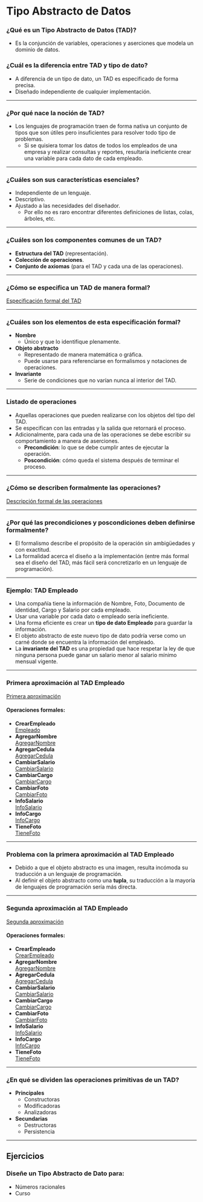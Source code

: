 # Tipo Abstracto de Datos

### ¿Qué es un Tipo Abstracto de Datos (TAD)?

* Es la conjunción de variables, operaciones y aserciones que modela un dominio de datos.

### ¿Cuál es la diferencia entre TAD y tipo de dato?

- A diferencia de un tipo de dato, un TAD es especificado de forma precisa.
- Diseñado independiente de cualquier implementación.

---

### ¿Por qué nace la noción de TAD?

- Los lenguajes de programación traen de forma nativa un conjunto de tipos que son útiles pero insuficientes para resolver todo tipo de problemas.
  - Si se quisiera tomar los datos de todos los empleados de una empresa y realizar consultas y reportes, resultaría ineficiente crear una variable para cada dato de cada empleado.

---

### ¿Cuáles son sus características esenciales?

- Independiente de un lenguaje.
- Descriptivo.
- Ajustado a las necesidades del diseñador.
  - Por ello no es raro encontrar diferentes definiciones de listas, colas, árboles, etc.

---

### ¿Cuáles son los componentes comunes de un TAD?

- **Estructura del TAD** (representación).
- **Colección de operaciones**.
- **Conjunto de axiomas** (para el TAD y cada una de las operaciones).

---

### ¿Cómo se especifica un TAD de manera formal?

[Especificación formal del TAD](Images/tad.pdf)

---

### ¿Cuáles son los elementos de esta especificación formal?

- **Nombre**  
  - Único y que lo identifique plenamente.
- **Objeto abstracto**  
  - Representado de manera matemática o gráfica.
  - Puede usarse para referenciarse en formalismos y notaciones de operaciones.
- **Invariante**  
  - Serie de condiciones que no varían nunca al interior del TAD.

---

### Listado de operaciones

- Aquellas operaciones que pueden realizarse con los objetos del tipo del TAD.
- Se especifican con las entradas y la salida que retornará el proceso.
- Adicionalmente, para cada una de las operaciones se debe escribir su comportamiento a manera de aserciones.
  - **Precondición**: lo que se debe cumplir antes de ejecutar la operación.
  - **Poscondición**: cómo queda el sistema después de terminar el proceso.

---

### ¿Cómo se describen formalmente las operaciones?

[Descripción formal de las operaciones](Images/tad1.pdf)

---

### ¿Por qué las precondiciones y poscondiciones deben definirse formalmente?

- El formalismo describe el propósito de la operación sin ambigüedades y con exactitud.
- La formalidad acerca el diseño a la implementación (entre más formal sea el diseño del TAD, más fácil será concretizarlo en un lenguaje de programación).

---

### Ejemplo: TAD **Empleado**

- Una compañía tiene la información de Nombre, Foto, Documento de identidad, Cargo y Salario por cada empleado.
- Usar una variable por cada dato o empleado sería ineficiente.
- Una forma eficiente es crear un **tipo de dato Empleado** para guardar la información.
- El objeto abstracto de este nuevo tipo de dato podría verse como un carné donde se encuentra la información del empleado.
- La **invariante del TAD** es una propiedad que hace respetar la ley de que ninguna persona puede ganar un salario menor al salario mínimo mensual vigente.

---

### Primera aproximación al TAD Empleado

[Primera aproximación](Images/tad2.pdf)

#### Operaciones formales:
- **CrearEmpleado**  
  [Empleado](Images/tad3.pdf)
- **AgregarNombre**  
  [AgregarNombre](Images/tad4.pdf)
- **AgregarCedula**  
  [AgregarCedula](Images/tad5.pdf)
- **CambiarSalario**  
  [CambiarSalario](Images/tad6.pdf)
- **CambiarCargo**  
  [CambiarCargo](Images/tad7.pdf)
- **CambiarFoto**  
  [CambiarFoto](Images/tad8.pdf)
- **InfoSalario**  
  [InfoSalario](Images/tad9.pdf)
- **InfoCargo**  
  [InfoCargo](Images/tad10.pdf)
- **TieneFoto**  
  [TieneFoto](Images/tad11.pdf)

---

### Problema con la primera aproximación al TAD Empleado

- Debido a que el objeto abstracto es una imagen, resulta incómoda su traducción a un lenguaje de programación.
- Al definir el objeto abstracto como una **tupla**, su traducción a la mayoría de lenguajes de programación sería más directa.

---

### Segunda aproximación al TAD Empleado

[Segunda aproximación](Images/tad12.pdf)

#### Operaciones formales:
- **CrearEmpleado**  
[CrearEmpleado](Images/tad13.pdf)
- **AgregarNombre**  
[AgregarNombre](Images/tad14.pdf)
- **AgregarCedula**  
[AgregarCedula](Images/tad15.pdf)
- **CambiarSalario**  
[CambiarSalario](Images/tad16.pdf)
- **CambiarCargo**  
[CambiarCargo](Images/tad17.pdf)
- **CambiarFoto**  
[CambiarFoto](Images/tad18.pdf)
- **InfoSalario**  
[InfoSalario](Images/tad19.pdf)
- **InfoCargo**  
[InfoCargo](Images/tad20.pdf)
- **TieneFoto**  
[TieneFoto](Images/tad21.pdf)

---

### ¿En qué se dividen las operaciones primitivas de un TAD?

- **Principales**
  - Constructoras
  - Modificadoras
  - Analizadoras
- **Secundarias**
  - Destructoras
  - Persistencia

---

## Ejercicios

### Diseñe un Tipo Abstracto de Dato para:
- Números racionales
- Curso
